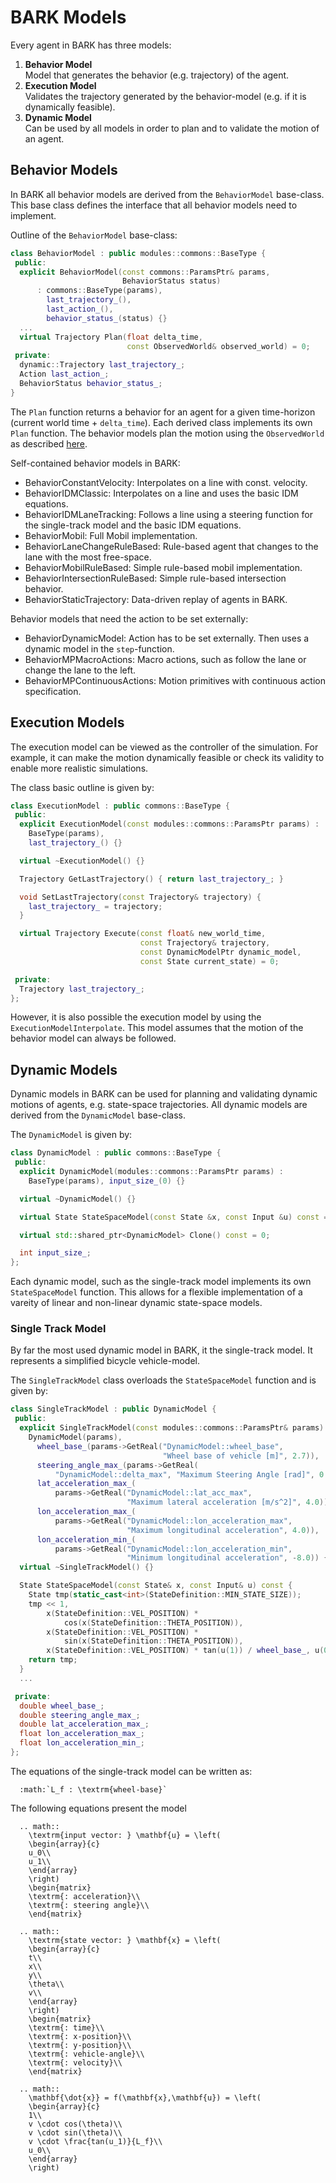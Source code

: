BARK Models
================================

Every agent in BARK has three models:

1. **Behavior Model** <br />
  Model that generates the behavior (e.g. trajectory) of the agent.
2. **Execution Model** <br />
  Validates the trajectory generated by the behavior-model (e.g. if it is dynamically feasible).
3. **Dynamic Model** <br />
  Can be used by all models in order to plan and to validate the motion of an agent.


## Behavior Models

In BARK all behavior models are derived from the `BehaviorModel` base-class.
This base class defines the interface that all behavior models need to implement.

Outline of the `BehaviorModel` base-class:

```cpp
class BehaviorModel : public modules::commons::BaseType {
 public:
  explicit BehaviorModel(const commons::ParamsPtr& params,
                         BehaviorStatus status)
      : commons::BaseType(params),
        last_trajectory_(),
        last_action_(),
        behavior_status_(status) {}
  ...
  virtual Trajectory Plan(float delta_time,
                          const ObservedWorld& observed_world) = 0;
 private:
  dynamic::Trajectory last_trajectory_;
  Action last_action_;
  BehaviorStatus behavior_status_;
}
```

The `Plan` function returns a behavior for an agent for a given time-horizon (current world time + `delta_time`).
Each derived class implements its own `Plan` function.
The behavior models plan the motion using the `ObservedWorld` as described [here](world.md).

Self-contained behavior models in BARK:

* BehaviorConstantVelocity: Interpolates on a line with const. velocity.
* BehaviorIDMClassic: Interpolates on a line and uses the basic IDM equations.
* BehaviorIDMLaneTracking: Follows a line using a steering function for the single-track model and the basic IDM equations.
* BehaviorMobil: Full Mobil implementation.
* BehaviorLaneChangeRuleBased: Rule-based agent that changes to the lane with the most free-space.
* BehaviorMobilRuleBased: Simple rule-based mobil implementation.
* BehaviorIntersectionRuleBased: Simple rule-based intersection behavior.
* BehaviorStaticTrajectory: Data-driven replay of agents in BARK.

Behavior models that need the action to be set externally:

* BehaviorDynamicModel: Action has to be set externally. Then uses a dynamic model in the `step`-function.
* BehaviorMPMacroActions: Macro actions, such as follow the lane or change the lane to the left.
* BehaviorMPContinuousActions: Motion primitives with continuous action specification.


## Execution Models

The execution model can be viewed as the controller of the simulation.
For example, it can make the motion dynamically feasible or check its validity to enable more realistic simulations.

The class basic outline is given by:

```cpp
class ExecutionModel : public commons::BaseType {
 public:
  explicit ExecutionModel(const modules::commons::ParamsPtr params) :
    BaseType(params),
    last_trajectory_() {}

  virtual ~ExecutionModel() {}

  Trajectory GetLastTrajectory() { return last_trajectory_; }

  void SetLastTrajectory(const Trajectory& trajectory) {
    last_trajectory_ = trajectory;
  }

  virtual Trajectory Execute(const float& new_world_time,
                             const Trajectory& trajectory,
                             const DynamicModelPtr dynamic_model,
                             const State current_state) = 0;

 private:
  Trajectory last_trajectory_;
};
```

However, it is also possible the execution model by using the `ExecutionModelInterpolate`.
This model assumes that the motion of the behavior model can always be followed.



## Dynamic Models

Dynamic models in BARK can be used for planning and validating dynamic motions of agents, e.g. state-space trajectories.
All dynamic models are derived from the `DynamicModel` base-class.

The `DynamicModel` is given by:

```cpp
class DynamicModel : public commons::BaseType {
 public:
  explicit DynamicModel(modules::commons::ParamsPtr params) :
    BaseType(params), input_size_(0) {}

  virtual ~DynamicModel() {}

  virtual State StateSpaceModel(const State &x, const Input &u) const = 0;

  virtual std::shared_ptr<DynamicModel> Clone() const = 0;

  int input_size_;
};

```

Each dynamic model, such as the single-track model implements its own `StateSpaceModel` function.
This allows for a flexible implementation of a vareity of linear and non-linear dynamic state-space models.


### Single Track Model

By far the most used dynamic model in BARK, it the single-track model.
It represents a simplified bicycle vehicle-model.

The `SingleTrackModel` class overloads the `StateSpaceModel` function and is given by:

```cpp
class SingleTrackModel : public DynamicModel {
 public:
  explicit SingleTrackModel(const modules::commons::ParamsPtr& params) :
    DynamicModel(params),
      wheel_base_(params->GetReal("DynamicModel::wheel_base",
                                  "Wheel base of vehicle [m]", 2.7)),
      steering_angle_max_(params->GetReal(
          "DynamicModel::delta_max", "Maximum Steering Angle [rad]", 0.2)),
      lat_acceleration_max_(
          params->GetReal("DynamicModel::lat_acc_max",
                          "Maximum lateral acceleration [m/s^2]", 4.0)),
      lon_acceleration_max_(
          params->GetReal("DynamicModel::lon_acceleration_max",
                          "Maximum longitudinal acceleration", 4.0)),
      lon_acceleration_min_(
          params->GetReal("DynamicModel::lon_acceleration_min",
                          "Minimum longitudinal acceleration", -8.0)) {}
  virtual ~SingleTrackModel() {}

  State StateSpaceModel(const State& x, const Input& u) const {
    State tmp(static_cast<int>(StateDefinition::MIN_STATE_SIZE));
    tmp << 1,
        x(StateDefinition::VEL_POSITION) *
            cos(x(StateDefinition::THETA_POSITION)),
        x(StateDefinition::VEL_POSITION) *
            sin(x(StateDefinition::THETA_POSITION)),
        x(StateDefinition::VEL_POSITION) * tan(u(1)) / wheel_base_, u(0);
    return tmp;
  }
  ...

 private:
  double wheel_base_;
  double steering_angle_max_;
  double lat_acceleration_max_;
  float lon_acceleration_max_;
  float lon_acceleration_min_;
};
```

The equations of the single-track model can be written as:

```eval_rst
  :math:`L_f : \textrm{wheel-base}` 
```

The following equations present the model 
```eval_rst
  .. math:: 
    \textrm{input vector: } \mathbf{u} = \left(
    \begin{array}{c}
    u_0\\
    u_1\\
    \end{array}
    \right) 
    \begin{matrix}
    \textrm{: acceleration}\\
    \textrm{: steering angle}\\
    \end{matrix}
  
  .. math::
    \textrm{state vector: } \mathbf{x} = \left(
    \begin{array}{c}
    t\\
    x\\
    y\\
    \theta\\
    v\\
    \end{array}
    \right)
    \begin{matrix}
    \textrm{: time}\\
    \textrm{: x-position}\\
    \textrm{: y-position}\\
    \textrm{: vehicle-angle}\\
    \textrm{: velocity}\\
    \end{matrix}

  .. math::
    \mathbf{\dot{x}} = f(\mathbf{x},\mathbf{u}) = \left(
    \begin{array}{c}
    1\\
    v \cdot cos(\theta)\\
    v \cdot sin(\theta)\\
    v \cdot \frac{tan(u_1)}{L_f}\\
    u_0\\
    \end{array}
    \right)

```
